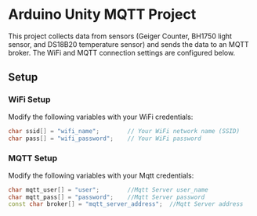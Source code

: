 # Arduino Unity MQTT Project

This project collects data from sensors (Geiger Counter, BH1750 light sensor, and DS18B20 temperature sensor) and sends the data to an MQTT broker. The WiFi and MQTT connection settings are configured below.

## Setup

### WiFi Setup
Modify the following variables with your WiFi credentials:
```cpp
char ssid[] = "wifi_name";        // Your WiFi network name (SSID)
char pass[] = "wifi_password";    // Your WiFi password
```
### MQTT Setup
Modify the following variables with your Mqtt credentials:
```cpp
char mqtt_user[] = "user";        //Mqtt Server user_name
char mqtt_pass[] = "password";    //Mqtt Server password
const char broker[] = "mqtt_server_address";  //Mqtt Server address
```
